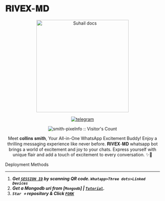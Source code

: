 # 𝐑𝐈𝐕𝐄𝐗-𝐌𝐃
<p align="center">
  <a href="https://youtube.com/c/SuhailTechInfo">
    <img alt="Suhail docs" height="300" src="./lib/images (1).jpeg"  old_src= "https://telegra.ph/file/3a71e89ed186e4b75352e.jpg">
  </a>
</p>
  
   
<p align="center">

  <a aria-label="WHATSAPP ME" href="https://wa.me/+254752588323" target="_blank">
    <img alt="telegram" src="https://img.shields.io/badge/Join Group-25D366?style=for-the-badge&logo=telegram&logoColor=white" />
  </a>
 




 <p align="center"><img src="https://profile-counter.glitch.me/{RIVEX-MD}/count.svg" alt="smith-pixeInfo :: Visitor's Count" old_src="https://profile-counter.glitch.me/{smith-pixeInfo}/count.svg" /></p>


  <p align="center"> Meet 𝐜𝐨𝐥𝐥𝐢𝐧𝐬 𝐬𝐦𝐢𝐭𝐡, Your All-in-One WhatsApp Excitement Buddy! Enjoy a thrilling messaging experience like never before. 𝐑𝐈𝐕𝐄𝐗-𝐌𝐃 whatsapp bot brings a world of excitement and joy to your chats. Express yourself with unique flair and add a touch of excitement to every conversation. ✨🤖 </p
  
  
 

 
## Deployment Methods
---
1. ***Get [`SESSION ID`](https://suhail-md-vtsf.onrender.com/)  by scanning QR code. `Whatapp>Three dots>Linked Devices`***
2.  ***Get a Mongodb uri from [`Mongodb`] | [`Tutorial`](https://youtu.be/4YEUtGlqkl4).***
3.  ***`Star ⭐` repository & Click [`FORK`](https://github.com/smith-pixe/RIVEX-MD/fork)***
   
